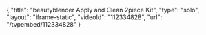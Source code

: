 {
    "title": "beautyblender Apply and Clean 2piece Kit",
    "type": "solo",
    "layout": "iframe-static",
    "videoId": "112334828",
    "url": "\/tvpembed\/112334828"
}